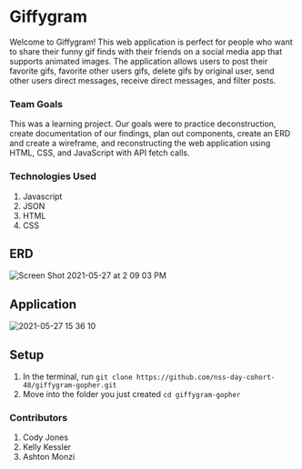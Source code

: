 # Giffygram

Welcome to Giffygram! This web application is perfect for people who want to share their funny gif finds with their friends on a social media app that supports animated images. The application allows users to post their favorite gifs, favorite other users gifs, delete gifs by original user, send other users direct messages, receive direct messages, and filter posts.

### Team Goals

This was a learning project. Our goals were to practice deconstruction, create documentation of our findings, plan out components, create an ERD and create a wireframe, and reconstructing the web application using HTML, CSS, and JavaScript with API fetch calls.

### Technologies Used

1. Javascript
2. JSON
3. HTML
4. CSS

## ERD
![Screen Shot 2021-05-27 at 2 09 03 PM](https://user-images.githubusercontent.com/41700717/119883406-214ea800-bef5-11eb-81f8-dc27f4db96a1.png)

## Application


![2021-05-27 15 36 10](https://user-images.githubusercontent.com/41700717/119894120-d4250300-bf01-11eb-905c-38111feb6a2c.gif)



## Setup

1. In the terminal, run `git clone https://github.com/nss-day-cohort-48/giffygram-gopher.git`
2. Move into the folder you just created `cd giffygram-gopher`

### Contributors
1. Cody Jones
2. Kelly Kessler
3. Ashton Monzi
